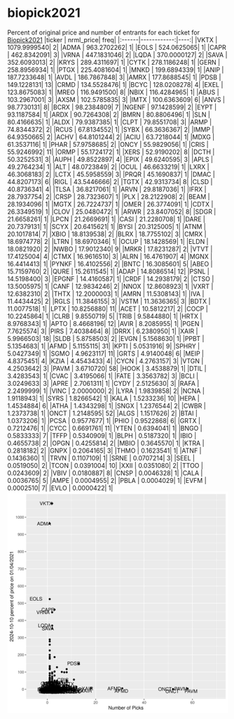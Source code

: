 # biopick2021
Percent of original price and number of entrants for each ticket for [Biopick2021](https://twitter.com/hashtag/Biopick2021)
|ticker |   nrml_price| freq|
|:------|------------:|----:|
|VKTX   | 1079.9999540|    2|
|ADMA   |  963.2702262|    1|
|EOLS   |  524.0625065|    1|
|CAPR   |  462.8342091|    3|
|VRNA   |  447.1831046|    2|
|LQDA   |  370.0000127|    2|
|SAVA   |  352.6093013|    2|
|KRYS   |  289.4311697|    1|
|CYTK   |  278.1186248|    1|
|GERN   |  258.8956934|    1|
|PTGX   |  225.4081604|    1|
|MNKD   |  199.6894339|    1|
|ANIP   |  187.7233648|    1|
|AVDL   |  186.7867848|    3|
|AMRX   |  177.8688545|    1|
|PDSB   |  149.1228131|   13|
|CRMD   |  134.5528476|    1|
|BCYC   |  128.0208278|    4|
|EXEL   |  123.8675083|    1|
|MREO   |  116.9491500|    8|
|NBIX   |  116.4284965|    1|
|ABUS   |  103.2967001|    3|
|AXSM   |  102.5785835|    3|
|IMTX   |  100.6363609|    6|
|ANVS   |   98.7730131|    8|
|BCRX   |   98.2384809|    7|
|NGENF  |   97.1428599|    2|
|EYPT   |   93.1187584|    1|
|ARDX   |   90.7264308|    2|
|BMRN   |   80.8806496|    1|
|SLN    |   80.4166635|    1|
|ALDX   |   79.9387385|    1|
|CLPT   |   79.8551708|    3|
|ARMP   |   74.8344372|    2|
|RCUS   |   67.8134552|    1|
|SYBX   |   66.3636367|    2|
|IMMP   |   64.9350665|    2|
|ACHV   |   64.8101244|    2|
|ACIU   |   63.7218044|    1|
|MDXG   |   61.3537116|    1|
|PHAR   |   57.9758685|    2|
|ONCY   |   55.9829056|    1|
|CRIS   |   55.9246992|   11|
|ORMP   |   55.1724172|    1|
|XERS   |   52.9190202|    8|
|DCTH   |   50.3252531|    3|
|AUPH   |   49.8522897|    4|
|EPIX   |   49.6240595|    3|
|APLS   |   49.2764234|    1|
|ALT    |   48.0723849|    2|
|OCUL   |   46.6633219|    1|
|LXRX   |   46.3068183|    2|
|LCTX   |   45.5958559|    3|
|PRQR   |   45.1690837|    1|
|DMAC   |   44.8207173|    6|
|RIGL   |   43.5446666|    2|
|TGTX   |   42.9313734|    8|
|CLSD   |   40.8736341|    4|
|TLSA   |   36.8217061|    1|
|ARVN   |   29.8187036|    1|
|IFRX   |   28.7937754|    2|
|CRSP   |   28.7323607|    1|
|PLX    |   28.2122908|    2|
|BEAM   |   28.1934096|    1|
|MGTX   |   26.7224737|    1|
|OMER   |   26.3774091|    1|
|CDTX   |   26.3349519|    1|
|CLOV   |   25.0480472|    1|
|ARWR   |   23.8407052|    8|
|SDGR   |   21.6658261|    1|
|LPCN   |   21.2669691|    1|
|CASI   |   21.2280708|    1|
|DARE   |   20.7379131|    1|
|SCYX   |   20.6415621|    1|
|BYSI   |   20.3125005|    1|
|ATNM   |   20.1017814|    7|
|XBIO   |   18.8139538|    2|
|BLRX   |   18.7755102|    3|
|CMRX   |   18.6974778|    2|
|LTRN   |   18.6970346|    1|
|OCUP   |   18.1428569|    1|
|ELDN   |   18.0821920|    2|
|NWBO   |   17.9012340|    9|
|MRKR   |   17.8231287|    2|
|VTVT   |   17.4125004|    4|
|CTMX   |   16.9616510|    3|
|ALRN   |   16.4761907|    4|
|MGNX   |   16.4414413|    1|
|PYNKF  |   16.4102556|    2|
|BNTC   |   16.3085601|    5|
|ABEO   |   15.7159760|    2|
|QURE   |   15.2611545|    1|
|ADAP   |   14.8086514|   12|
|PSNL   |   14.5198400|    3|
|EPGNF  |   14.4160587|    1|
|CRDF   |   14.2938179|    2|
|CTSO   |   13.5005975|    1|
|CANF   |   12.9834246|    2|
|NNOX   |   12.8608923|    1|
|VXRT   |   12.6382310|    2|
|THTX   |   12.2000003|    1|
|AMRN   |   11.5308143|    1|
|IVA    |   11.4434425|    2|
|RGLS   |   11.3846155|    3|
|VSTM   |   11.3636365|    3|
|BDTX   |   11.0077518|    1|
|LPTX   |   10.8256880|   11|
|ACET   |   10.5812217|    2|
|COCP   |   10.2245864|    1|
|CLRB   |    9.8550719|    5|
|TRIB   |    9.5844880|    1|
|HRTX   |    8.9768343|    1|
|APTO   |    8.4668196|   12|
|AVIR   |    8.2085955|    1|
|PGEN   |    7.7625574|    3|
|PIRS   |    7.4038464|    8|
|DRRX   |    6.2380950|    1|
|XAIR   |    5.9966503|   18|
|SLDB   |    5.8758503|    2|
|EVGN   |    5.1568630|    1|
|PPBT   |    5.1354683|    1|
|AFMD   |    5.1155115|   31|
|KPTI   |    5.0531916|    9|
|SPHRY  |    5.0427349|    1|
|SGMO   |    4.9623117|   11|
|GRTS   |    4.9140048|    6|
|MEIP   |    4.8375451|    4|
|KZIA   |    4.4543433|    4|
|CYCN   |    4.2763157|    3|
|VTGN   |    4.2503642|    3|
|PAVM   |    3.6710720|   58|
|HOOK   |    3.4538879|    1|
|DTIL   |    3.4283543|    1|
|CVAC   |    3.4195066|    1|
|FATE   |    3.3563782|    3|
|BCLI   |    3.0249633|    3|
|APRE   |    2.7061311|    1|
|CYDY   |    2.5125630|    3|
|RAFA   |    2.2499999|    1|
|VINC   |    2.0000000|    2|
|LYRA   |    1.9839858|    2|
|NCNA   |    1.9118943|    1|
|SYRS   |    1.8266542|    1|
|KALA   |    1.5233236|   10|
|HEPA   |    1.4534884|    6|
|ATHA   |    1.4343298|    1|
|SNGX   |    1.2376544|    2|
|CWBR   |    1.2373738|    1|
|ONCT   |    1.2148595|   52|
|ALGS   |    1.1517626|    2|
|BTAI   |    1.0373206|    1|
|PCSA   |    0.9577677|    1|
|PHIO   |    0.9522868|    6|
|GRTX   |    0.7212476|    1|
|CYCC   |    0.6691761|   11|
|YTEN   |    0.6394041|    1|
|BNGO   |    0.5833333|    7|
|TFFP   |    0.5340909|    1|
|BLPH   |    0.5187320|    1|
|IBIO   |    0.4655738|    2|
|OPGN   |    0.4255814|    2|
|MBIO   |    0.3645570|    1|
|KTRA   |    0.2818182|    2|
|GNPX   |    0.2064165|    3|
|THMO   |    0.1623541|    1|
|ATNF   |    0.1436360|    1|
|TRVN   |    0.1107109|    1|
|SRNE   |    0.0707214|    3|
|SEEL   |    0.0519050|    2|
|TCON   |    0.0391004|   10|
|XXII   |    0.0351080|    2|
|TTOO   |    0.0243609|    2|
|VBIV   |    0.0180887|    8|
|CNSP   |    0.0046328|    1|
|CALA   |    0.0036765|    5|
|AMPE   |    0.0004955|    2|
|PBLA   |    0.0004029|    1|
|EVFM   |    0.0002510|    7|
|EVLO   |    0.0000422|    1|
![retvspicks](biopicks.png?raw=true)
